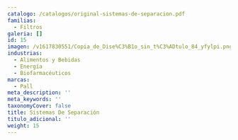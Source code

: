 ```yaml
---
catalogo: /catalogos/original-sistemas-de-separacion.pdf
familias:
  - Filtros
galeria: []
id: 15
imagen: /v1617830551/Copia_de_Dise%C3%B1o_sin_t%C3%ADtulo_84_yfylpi.png
industrias:
  - Alimentos y Bebidas
  - Energía
  - Biofarmacéuticos
marcas:
  - Pall
meta_description: ''
meta_keywords: ''
taxonomyCover: false
title: Sistemas De Separación
titulo_adicional: ''
weight: 15
---
```



